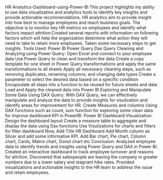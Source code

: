 HR-Analytics-Dashboard-using-Power-BI
This project highlights my ability to use data visualization and analytics tools to identify key insights and provide actionable recommendations.
HR analytics aim to provide insight into how best to manage employees and reach business goals. The objective is to monitor key HR metrics on employees and identify what factors impact attrition.Created several reports with information on following factors which will help the organization determine what action they will need to take to retain more employees. Taken some necessary steps to get insights.
Tools Used:
Power BI
Power Query
Dax Query
Cleaning and Analyzing using Power Query:
Open Excel and connect to your employee data
Use Power Query to clean and transform the data
Create a copy template for one sheet in Power Query transformations and apply the same transformations to all sheets
Apply all necessary cleaning steps, such as removing duplicates, renaming columns, and changing data types
Create a parameter to select the desired data based on a specific condition
Encapsulate all steps into a function to be reused for future sheets and data
Load and Apply the cleaned data into Power BI
Exploring and Manipulate Some Data Using DAX Query:
With DAX Query, we can effectively manipulate and analyze the data to provide insights for visulization and identify areas for improvement for HR.
Create Measures and columns Using DAX functions such as count, sum function for exploring some clean data for improve dashboard KPI in PowerBI.
Power BI Dashboard Visualization:
Design the dashboard layout
Create a measure table to aggregate and display the data using Dax functions
Use Visulizations for charts and filters for filter dashboard
Now, Add Title HR Dashboard
Add Month column as Slicer and add some informative KPI.
Add Bar chart, Pie chart, Column chart, Cards, Matrix chart, Donut chart etc
Conclusion:
Analyzed employee data to identify trends and insights using Power Query and DAX in Power BI. Created an interactive dashboard to track employee turnover and reasons for attrition. Discovered that salespeople are leaving the company in greater numbers due to a lower salary and stagnant hike rates. Provided visualizations and actionable insights to the HR team to address the issue and retain employees.
